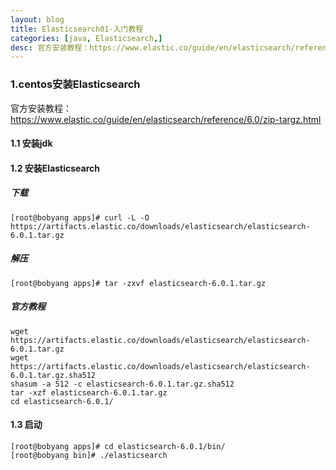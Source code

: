 ```yaml
---
layout: blog
title: Elasticsearch01-入门教程
categories: [java, Elasticsearch,]
desc: 官方安装教程：https://www.elastic.co/guide/en/elasticsearch/reference/6.0/zip-targz.html
---
```


### 1.centos安装Elasticsearch
官方安装教程：https://www.elastic.co/guide/en/elasticsearch/reference/6.0/zip-targz.html
#### 1.1 安装jdk
#### 1.2 安装Elasticsearch

##### 下载
```
[root@bobyang apps]# curl -L -O https://artifacts.elastic.co/downloads/elasticsearch/elasticsearch-6.0.1.tar.gz 
```
##### 解压
```
[root@bobyang apps]# tar -zxvf elasticsearch-6.0.1.tar.gz 
```


##### 官方教程

```
wget https://artifacts.elastic.co/downloads/elasticsearch/elasticsearch-6.0.1.tar.gz
wget https://artifacts.elastic.co/downloads/elasticsearch/elasticsearch-6.0.1.tar.gz.sha512
shasum -a 512 -c elasticsearch-6.0.1.tar.gz.sha512 
tar -xzf elasticsearch-6.0.1.tar.gz
cd elasticsearch-6.0.1/ 
```

#### 1.3 启动

```
[root@bobyang apps]# cd elasticsearch-6.0.1/bin/
[root@bobyang bin]# ./elasticsearch
```







